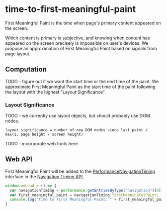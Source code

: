 # time-to-first-meaningful-paint

First Meaningful Paint is the time when page's primary content appeared on the screen.

Which content is primary is subjective, and knowing when content has appeared on the screen precisely is impossible on user's devices.
We propose an approximation of First Meaningful Paint based on signals from page layout.

## Computation ##
TODO - figure out if we want the start time or the end time of the paint.
We approximate First Meaningful Paint as the start time of the paint following the layout with the highest "Layout Significance".

### Layout Significance ###

TODO - we currently use layout objects, but should probably use DOM nodes.
  
`layout significance = number of new DOM nodes since last paint / max(1, page height / screen height)`

TODO - incorporate web fonts here.

## Web API ##
First Meaningful Paint will be added to the [PerformanceNavigationTiming](https://www.w3.org/TR/navigation-timing-2/#sec-PerformanceNavigationTiming) interface in the [Navigation Timing API](https://www.w3.org/TR/navigation-timing-2/).

```javascript
window.onLoad = () => { 
  var navigationTiming = performance.getEntriesByType("navigation")[0];
  var first_meaningful_paint = navigationTiming.firstMeaningfulPaint;
  console.log("Time to First Meaningful Paint: " + first_meaningful_paint);
}
```
